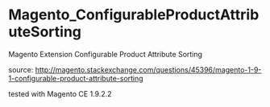 # Magento_ConfigurableProductAttributeSorting
Magento Extension Configurable Product Attribute Sorting

source: http://magento.stackexchange.com/questions/45396/magento-1-9-1-configurable-product-attribute-sorting

tested with Magento CE 1.9.2.2
